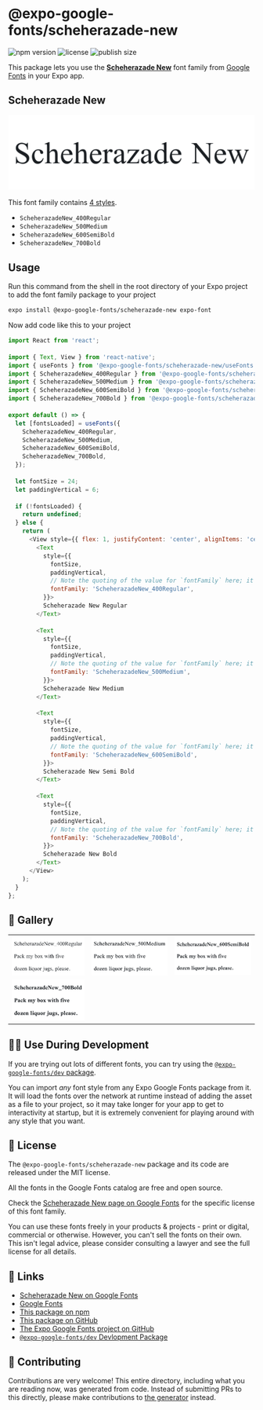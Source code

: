 # @expo-google-fonts/scheherazade-new

![npm version](https://flat.badgen.net/npm/v/@expo-google-fonts/scheherazade-new)
![license](https://flat.badgen.net/github/license/expo/google-fonts)
![publish size](https://flat.badgen.net/packagephobia/install/@expo-google-fonts/scheherazade-new)

This package lets you use the [**Scheherazade New**](https://fonts.google.com/specimen/Scheherazade+New) font family from [Google Fonts](https://fonts.google.com/) in your Expo app.

## Scheherazade New

![Scheherazade New](./font-family.png)

This font family contains [4 styles](#-gallery).

- `ScheherazadeNew_400Regular`
- `ScheherazadeNew_500Medium`
- `ScheherazadeNew_600SemiBold`
- `ScheherazadeNew_700Bold`

## Usage

Run this command from the shell in the root directory of your Expo project to add the font family package to your project
```sh
expo install @expo-google-fonts/scheherazade-new expo-font
```

Now add code like this to your project
```js
import React from 'react';

import { Text, View } from 'react-native';
import { useFonts } from '@expo-google-fonts/scheherazade-new/useFonts';
import { ScheherazadeNew_400Regular } from '@expo-google-fonts/scheherazade-new/400Regular';
import { ScheherazadeNew_500Medium } from '@expo-google-fonts/scheherazade-new/500Medium';
import { ScheherazadeNew_600SemiBold } from '@expo-google-fonts/scheherazade-new/600SemiBold';
import { ScheherazadeNew_700Bold } from '@expo-google-fonts/scheherazade-new/700Bold';

export default () => {
  let [fontsLoaded] = useFonts({
    ScheherazadeNew_400Regular,
    ScheherazadeNew_500Medium,
    ScheherazadeNew_600SemiBold,
    ScheherazadeNew_700Bold,
  });

  let fontSize = 24;
  let paddingVertical = 6;

  if (!fontsLoaded) {
    return undefined;
  } else {
    return (
      <View style={{ flex: 1, justifyContent: 'center', alignItems: 'center' }}>
        <Text
          style={{
            fontSize,
            paddingVertical,
            // Note the quoting of the value for `fontFamily` here; it expects a string!
            fontFamily: 'ScheherazadeNew_400Regular',
          }}>
          Scheherazade New Regular
        </Text>

        <Text
          style={{
            fontSize,
            paddingVertical,
            // Note the quoting of the value for `fontFamily` here; it expects a string!
            fontFamily: 'ScheherazadeNew_500Medium',
          }}>
          Scheherazade New Medium
        </Text>

        <Text
          style={{
            fontSize,
            paddingVertical,
            // Note the quoting of the value for `fontFamily` here; it expects a string!
            fontFamily: 'ScheherazadeNew_600SemiBold',
          }}>
          Scheherazade New Semi Bold
        </Text>

        <Text
          style={{
            fontSize,
            paddingVertical,
            // Note the quoting of the value for `fontFamily` here; it expects a string!
            fontFamily: 'ScheherazadeNew_700Bold',
          }}>
          Scheherazade New Bold
        </Text>
      </View>
    );
  }
};

```

## 🔡 Gallery


||||
|-|-|-|
|![ScheherazadeNew_400Regular](.//400Regular/ScheherazadeNew_400Regular.ttf.png)|![ScheherazadeNew_500Medium](.//500Medium/ScheherazadeNew_500Medium.ttf.png)|![ScheherazadeNew_600SemiBold](.//600SemiBold/ScheherazadeNew_600SemiBold.ttf.png)||
|![ScheherazadeNew_700Bold](.//700Bold/ScheherazadeNew_700Bold.ttf.png)||||


## 👩‍💻 Use During Development

If you are trying out lots of different fonts, you can try using the [`@expo-google-fonts/dev` package](https://github.com/freeboub/google-fonts/tree/master/font-packages/dev#readme).

You can import *any* font style from any Expo Google Fonts package from it. It will load the fonts
over the network at runtime instead of adding the asset as a file to your project, so it may take longer
for your app to get to interactivity at startup, but it is extremely convenient
for playing around with any style that you want.

## 📖 License

The `@expo-google-fonts/scheherazade-new` package and its code are released under the MIT license.

All the fonts in the Google Fonts catalog are free and open source.

Check the [Scheherazade New page on Google Fonts](https://fonts.google.com/specimen/Scheherazade+New) for the specific license of this font family.

You can use these fonts freely in your products & projects - print or digital, commercial or otherwise. However, you can't sell the fonts on their own. This isn't legal advice, please consider consulting a lawyer and see the full license for all details.

## 🔗 Links

- [Scheherazade New on Google Fonts](https://fonts.google.com/specimen/Scheherazade+New)
- [Google Fonts](https://fonts.google.com/)
- [This package on npm](https://www.npmjs.com/package/@expo-google-fonts/scheherazade-new)
- [This package on GitHub](https://github.com/freeboub/google-fonts/tree/master/font-packages/scheherazade-new)
- [The Expo Google Fonts project on GitHub](https://github.com/freeboub/google-fonts)
- [`@expo-google-fonts/dev` Devlopment Package](https://github.com/freeboub/google-fonts/tree/master/font-packages/dev)

## 🤝 Contributing

Contributions are very welcome! This entire directory, including what you are reading now, was generated from code. Instead of submitting PRs to this directly, please make contributions to [the generator](https://github.com/freeboub/google-fonts/tree/master/packages/generator) instead.
